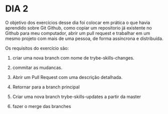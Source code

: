 # DIA 2

O objetivo dos exercícios desse dia foi colocar em prática o que havia aprendido sobre Git Github, como copiar um repositorio já existente no Github para meu computador, abrir um pull request e trabalhar em um mesmo projeto com mais de uma pessoa, de forma assíncrona e distribuída.

Os requisitos do exercício são:

1. criar uma nova branch com nome de trybe-skills-changes.

2. commitar as mudancas.

3. Abrir um Pull Request com uma descrição detalhada.

4. Retornar para a branch principal

5. Criar uma nova branch trybe-skills-updates a partir da master 

6. fazer o merge das branches


